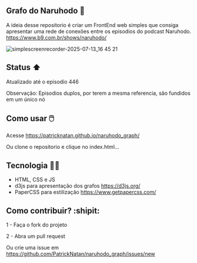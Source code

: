 ## Grafo do Naruhodo 🧠

A ideia desse repositorio é criar um FrontEnd web simples que consiga apresentar uma rede de conexões entre os episodios do podcast Naruhodo.
https://www.b9.com.br/shows/naruhodo/

![simplescreenrecorder-2025-07-13_16 45 21](https://github.com/user-attachments/assets/fd5a2637-7276-4d3e-a7ad-0c0432d1016c)

## Status :arrow_up:

Atualizado até o episodio 446

Observação:
Episodios duplos, por terem a mesma referencia, são fundidos em um único nó

## Como usar 🖱️

Acesse https://patricknatan.github.io/naruhodo_graph/

Ou clone o repositorio e clique no index.html...

## Tecnologia 🧑‍💻

- HTML, CSS e JS
- d3js para apresentação dos grafos
  https://d3js.org/
- PaperCSS para estilização https://www.getpapercss.com/

## Como contribuir? :shipit:

1 - Faça o fork do projeto

2 - Abra um pull request

Ou crie uma issue em https://github.com/PatrickNatan/naruhodo_graph/issues/new
